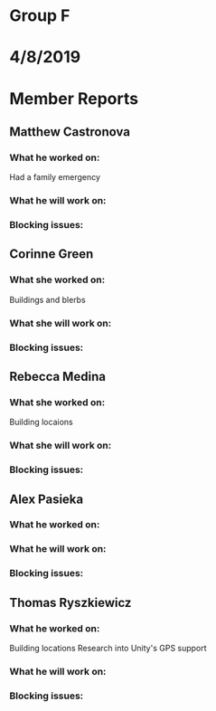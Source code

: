 # Group F
# 4/8/2019
# Member Reports  

## Matthew Castronova  
### What he worked on:
Had a family emergency 

### What he will work on:

### Blocking issues:

## Corinne Green  
### What she worked on:
Buildings and blerbs  

### What she will work on:

### Blocking issues:

## Rebecca Medina  
### What she worked on:
Building locaions 

### What she will work on:

### Blocking issues:

## Alex Pasieka  
### What he worked on:


### What he will work on:

### Blocking issues:

## Thomas Ryszkiewicz  
### What he worked on:
Building locations
Research into Unity's GPS support

### What he will work on:

### Blocking issues:
